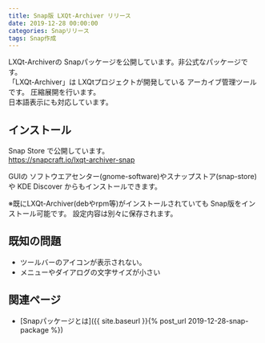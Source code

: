 ```yaml
---
title: Snap版 LXQt-Archiver リリース
date: 2019-12-28 00:00:00
categories: Snapリリース
tags: Snap作成
---
```


LXQt-Archiverの Snapパッケージを公開しています。非公式なパッケージです。  
「LXQt-Archiver」は LXQtプロジェクトが開発している アーカイブ管理ツールです。
圧縮展開を行います。  
日本語表示にも対応しています。

<!--
開発中の最新版を使用できるように、Snapパッケージを作成しています。
-->

## インストール

Snap Store で公開しています。  
<https://snapcraft.io/lxqt-archiver-snap>

GUIの ソフトウエアセンター(gnome-software)やスナップストア(snap-store)や KDE Discover からもインストールできます。

※既にLXQt-Archiver(debやrpm等)がインストールされていても Snap版をインストール可能です。
設定内容は別々に保存されます。

## 既知の問題

* ツールバーのアイコンが表示されない。
* メニューやダイアログの文字サイズが小さい

## 関連ページ

- [Snapパッケージとは]({{ site.baseurl }}{% post_url 2019-12-28-snap-package %})
